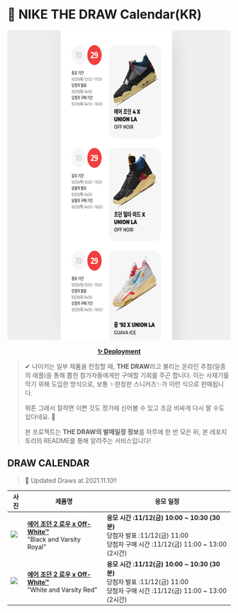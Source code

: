 # 👟 NIKE THE DRAW Calendar(KR)

<div align="center">
  <a href="https://junhoyeo.github.io/NIKE-THE-DRAW-Calendar/">
    <img src="./docs/images/preview.png" alt="Preview image of deployed application" height="700px" width="700px" />
  </a>
</div>

<p align="center">
  <a href="https://junhoyeo.github.io/NIKE-THE-DRAW-Calendar/">
    <strong>✨ Deployment</strong>
  </a>
</p>

> ✔ 나이키는 일부 제품을 런칭할 때, **THE DRAW**라고 불리는 온라인 추첨(일종의 래플)을 통해 뽑힌 참가자들에게만 구매할 기회를 주곤 합니다. 이는 사재기를 막기 위해 도입한 방식으로, 보통 ✨한정판 스니커즈✨가 이런 식으로 판매됩니다.
>
> 뭐튼 그래서 잘하면 이쁜 것도 정가에 신어볼 수 있고 조금 비싸게 다시 팔 수도 있다네요. 🤭
>
> 본 프로젝트는 **THE DRAW의 발매일정 정보**를 하루에 한 번 모은 뒤, 본 레포지토리의 README를 통해 알려주는 서비스입니다!

## DRAW CALENDAR

<!-- DRAW CALENDAR: START -->

> 👟 Updated Draws at 2021.11.10‼️

| 사진 | 제품명 | 응모 일정 |
| --- | ---- | ------- |
| <img src="https://static-breeze.nike.co.kr/kr/ko_kr/cmsstatic/product/672271595/DJ4375-004_DJ4375-004_primary.jpg?snkrBrowse" width="256" /> | <a href="https://www.nike.com/kr/launch/t/men/fw/basketball/DJ4375-004/mslh95/air-jordan-2-retro-low-sp"><strong>에어 조던 2 로우 x Off-White™</strong><br /></a> "Black and Varsity Royal" | <strong>응모 시간 :11/12(금) 10:00 ~ 10:30 (30분)</strong><br />당첨자 발표 :11/12(금) 11:00<br />당첨자 구매 시간 :11/12(금) 11:00 ~ 13:00 (2시간) |
| <img src="https://static-breeze.nike.co.kr/kr/ko_kr/cmsstatic/product/DJ4375-106/6b94b96c-c75d-47cb-9a8e-e35d31dd4327_primary.jpg?snkrBrowse" width="256" /> | <a href="https://www.nike.com/kr/launch/t/men/fw/basketball/DJ4375-106/moss54/air-jordan-2-retro-low-sp"><strong>에어 조던 2 로우 x Off-White™</strong><br /></a> "White and Varsity Red" | <strong>응모 시간 :11/12(금) 10:00 ~ 10:30 (30분)</strong><br />당첨자 발표 :11/12(금) 11:00<br />당첨자 구매 시간 :11/12(금) 11:00 ~ 13:00 (2시간) |

<!-- DRAW CALENDAR: END -->
